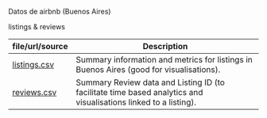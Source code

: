 Datos de airbnb (Buenos Aires)

listings & reviews

|file/url/source|Description|
|----|-------|
|[listings.csv](https://data.insideairbnb.com/argentina/ciudad-aut%C3%B3noma-de-buenos-aires/buenos-aires/2024-04-28/visualisations/listings.csv)|Summary information and metrics for listings in Buenos Aires (good for visualisations).|
|[reviews.csv](https://data.insideairbnb.com/argentina/ciudad-aut%C3%B3noma-de-buenos-aires/buenos-aires/2024-04-28/visualisations/reviews.csv)|Summary Review data and Listing ID (to facilitate time based analytics and visualisations linked to a listing).|
